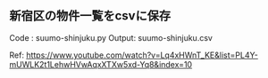 ## 新宿区の物件一覧をcsvに保存
Code  : suumo-shinjuku.py
Output: suumo-shinjuku.csv

Ref: https://www.youtube.com/watch?v=Lq4xHWnT_KE&list=PL4Y-mUWLK2t1LehwHVwAqxXTXw5xd-Yq8&index=10
